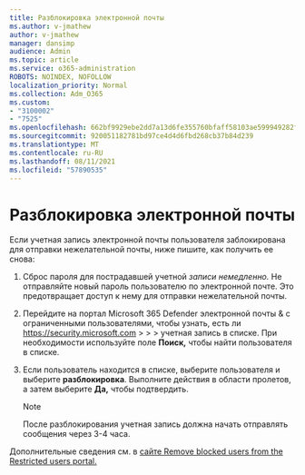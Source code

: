```yaml
---
title: Разблокировка электронной почты
ms.author: v-jmathew
author: v-jmathew
manager: dansimp
audience: Admin
ms.topic: article
ms.service: o365-administration
ROBOTS: NOINDEX, NOFOLLOW
localization_priority: Normal
ms.collection: Adm_O365
ms.custom:
- "3100002"
- "7525"
ms.openlocfilehash: 662bf9929ebe2dd7a13d6fe355760bfaff58103ae599949282f86da4b7e2a8e7
ms.sourcegitcommit: 920051182781bd97ce4d4d6fbd268cb37b84d239
ms.translationtype: MT
ms.contentlocale: ru-RU
ms.lasthandoff: 08/11/2021
ms.locfileid: "57890535"
---
```

# <a name="unblock-email"></a>Разблокировка электронной почты

Если учетная запись электронной почты пользователя заблокирована для отправки нежелательной почты, ниже пишите, как получить ее снова:

1. Сброс пароля для пострадавшей учетной *записи немедленно.* Не отправляйте новый пароль пользователю по электронной почте. Это предотвращает доступ к нему для отправки нежелательной почты.
2. Перейдите на портал Microsoft 365 Defender электронной почты & с ограниченными пользователями, чтобы узнать, есть ли <https://security.microsoft.com> \>  \>  \>  учетная запись в списке. При необходимости используйте поле **Поиск,** чтобы найти пользователя в списке.
3. Если пользователь находится в списке, выберите пользователя и выберите **разблокировка**. Выполните действия в области пролетов, а затем выберите **Да,** чтобы подтвердить.

   > [!NOTE]
   > После разблокирования учетная запись должна начать отправлять сообщения через 3-4 часа.

Дополнительные сведения см. в [сайте Remove blocked users from the Restricted users portal.](https://docs.microsoft.com/microsoft-365/security/office-365-security/removing-user-from-restricted-users-portal-after-spam)
